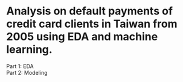 # Analysis on default payments of credit card clients in Taiwan from 2005 using EDA and machine learning.
Part 1: EDA<br>
Part 2: Modeling
